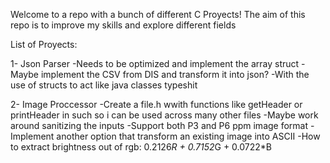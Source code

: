 Welcome to a repo with a bunch of different C Proyects!
The aim of this repo is to improve my skills and explore different fields

List of Proyects:

1- Json Parser 
    -Needs to be optimized and implement the array struct
    -Maybe implement the CSV from DIS and transform it into json?
        -With the use of structs to act like java classes typeshit


2- Image Proccessor
    -Create a file.h wwith functions like getHeader or printHeader in such so i can be used across many other files
        -Maybe work around sanitizing the inputs
    -Support both P3 and P6 ppm image format
    -Implement another option that transform an existing image into ASCII
        -How to extract brightness out of rgb: 0.2126*R + 0.7152*G + 0.0722*B
